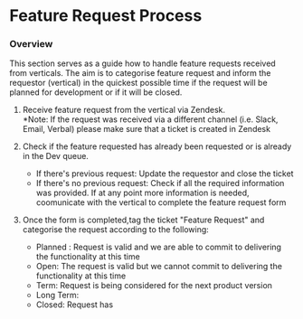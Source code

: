 # Feature Request Process
### Overview
This section serves as a guide how to handle feature requests received from verticals.  The aim is to categorise feature request and inform the requestor (vertical) in the quickest possible time if the request will be planned for development or if it will be closed. 

1. Receive feature request from the vertical via Zendesk.  
   *Note: If the request was received via a different channel (i.e. Slack, Email, Verbal) please make sure that a ticket is 
    created in Zendesk
   
2. Check if the feature requested has already been requested or is already in the Dev queue.  
   - If there's previous request: Update the requestor and close the ticket
   - If there's no previous request: Check if all the required information was provided.  If at any point more information is      needed, coomunicate with the vertical to complete the feature request form

3. Once the form is completed,tag the ticket "Feature Request" and categorise the request according to the following:
   
   - Planned : Request is valid and we are able to commit to delivering the functionality at this time
   - Open: The request is valid but we cannot commit to delivering the functionality at this time
   - Term: Request is being considered for the next product version
   - Long Term: 
   - Closed: Request has 

